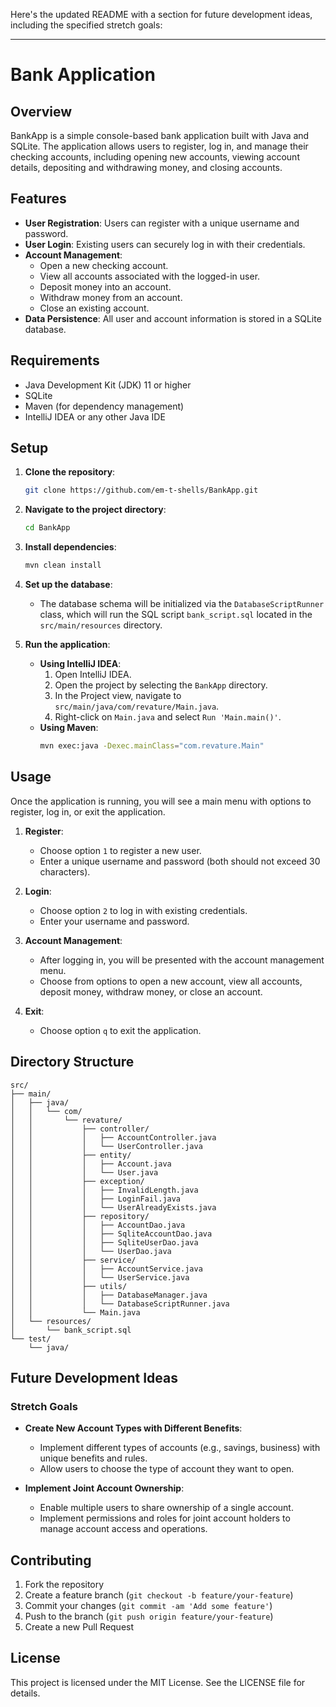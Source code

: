 Here's the updated README with a section for future development ideas, including the specified stretch goals:

---

# Bank Application

## Overview

BankApp is a simple console-based bank application built with Java and SQLite. The application allows users to register, log in, and manage their checking accounts, including opening new accounts, viewing account details, depositing and withdrawing money, and closing accounts.

## Features

- **User Registration**: Users can register with a unique username and password.
- **User Login**: Existing users can securely log in with their credentials.
- **Account Management**:
    - Open a new checking account.
    - View all accounts associated with the logged-in user.
    - Deposit money into an account.
    - Withdraw money from an account.
    - Close an existing account.
- **Data Persistence**: All user and account information is stored in a SQLite database.

## Requirements

- Java Development Kit (JDK) 11 or higher
- SQLite
- Maven (for dependency management)
- IntelliJ IDEA or any other Java IDE

## Setup

1. **Clone the repository**:
   ```sh
   git clone https://github.com/em-t-shells/BankApp.git
   ```

2. **Navigate to the project directory**:
   ```sh
   cd BankApp
   ```

3. **Install dependencies**:
   ```sh
   mvn clean install
   ```

4. **Set up the database**:
    - The database schema will be initialized via the `DatabaseScriptRunner` class, which will run the SQL script `bank_script.sql` located in the `src/main/resources` directory.

5. **Run the application**:
    - **Using IntelliJ IDEA**:
        1. Open IntelliJ IDEA.
        2. Open the project by selecting the `BankApp` directory.
        3. In the Project view, navigate to `src/main/java/com/revature/Main.java`.
        4. Right-click on `Main.java` and select `Run 'Main.main()'`.
    - **Using Maven**:
      ```sh
      mvn exec:java -Dexec.mainClass="com.revature.Main"
      ```

## Usage

Once the application is running, you will see a main menu with options to register, log in, or exit the application.

1. **Register**:
    - Choose option `1` to register a new user.
    - Enter a unique username and password (both should not exceed 30 characters).

2. **Login**:
    - Choose option `2` to log in with existing credentials.
    - Enter your username and password.

3. **Account Management**:
    - After logging in, you will be presented with the account management menu.
    - Choose from options to open a new account, view all accounts, deposit money, withdraw money, or close an account.

4. **Exit**:
    - Choose option `q` to exit the application.

## Directory Structure

```
src/
├── main/
│   ├── java/
│   │   └── com/
│   │       └── revature/
│   │           ├── controller/
│   │           │   ├── AccountController.java
│   │           │   └── UserController.java
│   │           ├── entity/
│   │           │   ├── Account.java
│   │           │   └── User.java
│   │           ├── exception/
│   │           │   ├── InvalidLength.java
│   │           │   ├── LoginFail.java
│   │           │   └── UserAlreadyExists.java
│   │           ├── repository/
│   │           │   ├── AccountDao.java
│   │           │   ├── SqliteAccountDao.java
│   │           │   ├── SqliteUserDao.java
│   │           │   └── UserDao.java
│   │           ├── service/
│   │           │   ├── AccountService.java
│   │           │   └── UserService.java
│   │           ├── utils/
│   │           │   ├── DatabaseManager.java
│   │           │   └── DatabaseScriptRunner.java
│   │           └── Main.java
│   └── resources/
│       └── bank_script.sql
└── test/
    └── java/
```

## Future Development Ideas

### Stretch Goals

- **Create New Account Types with Different Benefits**:
    - Implement different types of accounts (e.g., savings, business) with unique benefits and rules.
    - Allow users to choose the type of account they want to open.

- **Implement Joint Account Ownership**:
    - Enable multiple users to share ownership of a single account.
    - Implement permissions and roles for joint account holders to manage account access and operations.

## Contributing

1. Fork the repository
2. Create a feature branch (`git checkout -b feature/your-feature`)
3. Commit your changes (`git commit -am 'Add some feature'`)
4. Push to the branch (`git push origin feature/your-feature`)
5. Create a new Pull Request

## License

This project is licensed under the MIT License. See the LICENSE file for details.



